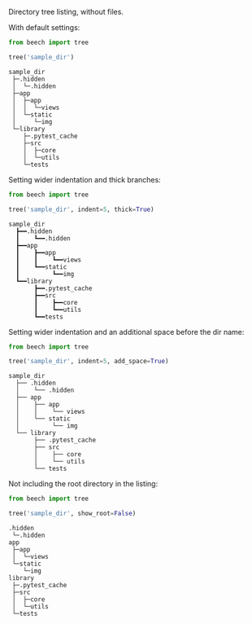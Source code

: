 Directory tree listing, without files.

With default settings:

```python
from beech import tree

tree('sample_dir')
```

```
sample_dir
 ├─.hidden
 │  └─.hidden
 ├─app
 │  ├─app
 │  │  └─views
 │  └─static
 │     └─img
 └─library
    ├─.pytest_cache
    ├─src
    │  ├─core
    │  └─utils
    └─tests
```

Setting wider indentation and thick branches:

```python
from beech import tree

tree('sample_dir', indent=5, thick=True)
```

```
sample_dir
  ┣━━.hidden
  ┃    ┗━━.hidden
  ┣━━app
  ┃    ┣━━app
  ┃    ┃    ┗━━views
  ┃    ┗━━static
  ┃         ┗━━img
  ┗━━library
       ┣━━.pytest_cache
       ┣━━src
       ┃    ┣━━core
       ┃    ┗━━utils
       ┗━━tests
```

Setting wider indentation and an additional space before the dir name:

```python
from beech import tree

tree('sample_dir', indent=5, add_space=True)
```

```
sample_dir
  ├── .hidden
  │    └── .hidden
  ├── app
  │    ├── app
  │    │    └── views
  │    └── static
  │         └── img
  └── library
       ├── .pytest_cache
       ├── src
       │    ├── core
       │    └── utils
       └── tests
```

Not including the root directory in the listing:

```python
from beech import tree

tree('sample_dir', show_root=False)
```

```
.hidden
 └─.hidden
app
 ├─app
 │  └─views
 └─static
    └─img
library
 ├─.pytest_cache
 ├─src
 │  ├─core
 │  └─utils
 └─tests
```
